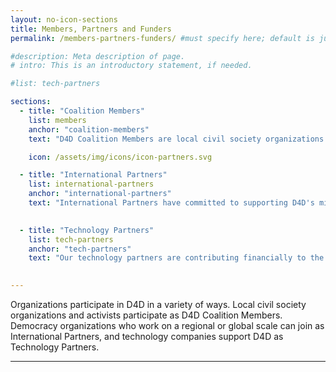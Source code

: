 ```yaml
---
layout: no-icon-sections
title: Members, Partners and Funders
permalink: /members-partners-funders/ #must specify here; default is just [filename].html.

#description: Meta description of page.
# intro: This is an introductory statement, if needed.

#list: tech-partners

sections:
  - title: "Coalition Members"
    list: members
    anchor: "coalition-members"
    text: "D4D Coalition Members are local civil society organizations who share a commitment to D4D's mission and to supporting each other's work, pooling their knowledge, and speaking with a united voice."

    icon: /assets/img/icons/icon-partners.svg

  - title: "International Partners"
    list: international-partners
    anchor: "international-partners"
    text: "International Partners have committed to supporting D4D's mission and activitities internationally, either by leading a working group that coordinates D4D activities on specific topic or by integrating the D4D Coalition into their related programming efforts."
    

  - title: "Technology Partners"
    list: tech-partners
    anchor: "tech-partners"
    text: "Our technology partners are contributing financially to the D4D Coalition and have expressed a commitment to work with D4D to advance its mission."
    

---
```


Organizations participate in D4D in a variety of ways. Local civil society organizations and activists participate as D4D Coalition Members. Democracy organizations who work on a regional or global scale can join as International Partners, and technology companies support D4D as Technology Partners. 
<hr/>